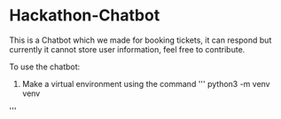 # Hackathon-Chatbot

This is a Chatbot which we made for booking tickets, it can respond but currently it cannot store user information, feel free to contribute.

To use the chatbot:
1. Make a virtual environment using the command
'''
python3 -m venv venv

'''
